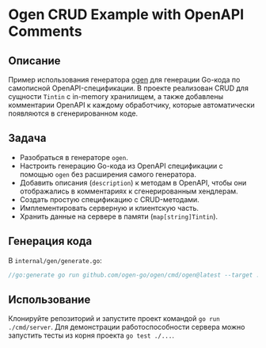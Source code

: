 # Ogen CRUD Example with OpenAPI Comments

## Описание

Пример использования генератора [ogen](https://github.com/ogen-go/ogen) для генерации Go-кода по самописной OpenAPI-спецификации. В проекте реализован CRUD для сущности `Tintin` с in-memory хранилищем, а также добавлены комментарии OpenAPI к каждому обработчику, которые автоматически появляются в сгенерированном коде.

## Задача

- Разобраться в генераторе `ogen`.
- Настроить генерацию Go-кода из OpenAPI спецификации с помощью `ogen` без расширения самого генератора.
- Добавить описания (`description`) к методам в OpenAPI, чтобы они отображались в комментариях к сгенерированным хендлерам.
- Создать простую спецификацию с CRUD-методами.
- Имплементировать серверную и клиентскую часть.
- Хранить данные на сервере в памяти (`map[string]Tintin`).


## Генерация кода

В `internal/gen/generate.go`:

```go
//go:generate go run github.com/ogen-go/ogen/cmd/ogen@latest --target ../../tintin --clean ../../api/schema.yml
```

## Использование
Клонируйте репозиторий и запустите проект командой `go run ./cmd/server`. Для демонстрации работоспособности сервера можно запустить тесты из корня проекта `go test ./...`.

